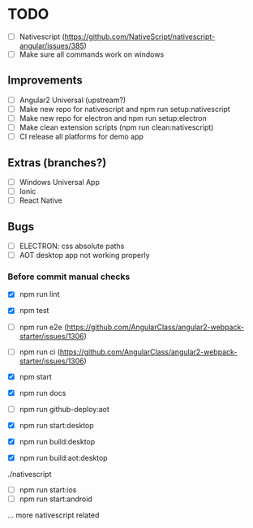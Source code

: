 TODO
====

- [ ] Nativescript (https://github.com/NativeScript/nativescript-angular/issues/385)
- [ ] Make sure all commands work on windows

## Improvements

- [ ] Angular2 Universal (upstream?)
- [ ] Make new repo for nativescript and npm run setup:nativescript
- [ ] Make new repo for electron and npm run setup:electron
- [ ] Make clean extension scripts (npm run clean:nativescript)
- [ ] CI release all platforms for demo app

## Extras (branches?)

- [ ] Windows Universal App
- [ ] Ionic
- [ ] React Native

## Bugs

- [ ] ELECTRON: css absolute paths
- [ ] AOT desktop app not working properly

### Before commit manual checks

- [x] npm run lint
- [x] npm test
- [ ] npm run e2e (https://github.com/AngularClass/angular2-webpack-starter/issues/1306)

- [ ] npm run ci (https://github.com/AngularClass/angular2-webpack-starter/issues/1306)

- [x] npm start
- [x] npm run docs
- [ ] npm run github-deploy:aot

- [x] npm run start:desktop
- [x] npm run build:desktop
- [x] npm run build:aot:desktop

./nativescript
- [ ] npm run start:ios
- [ ] npm run start:android

... more nativescript related